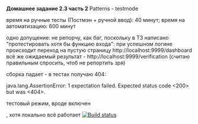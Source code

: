 **Домашнее задание 2.3 часть 2**
Patterns - testmode

время на ручные тесты (Постмэн + ручной ввод): 40 минут;
время на автоматизацию: 600 минут

одно допущение: не репорчу, как баг, поскольку в ТЗ написано
"протестировать хотя бы функцию входа":
при успешном логине происходит переход на пустую страницу
http://localhost:9999/dashboard
всё же ожидаемый результат - http://localhost:9999/verification
(считаю правильным спросить, чтоб не репортить зря)

сборка падает - в тестах получаю 404:

java.lang.AssertionError: 1 expectation failed.
Expected status code <200> but was <404>.

тестовый режим, вроде включен

, хотя локально всё работает
[![Build status](https://ci.appveyor.com/api/projects/status/0vb8nk7swnwgec4u?svg=true)](https://ci.appveyor.com/project/naumshubaev/a232patterns)
